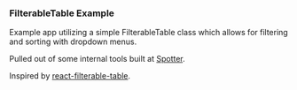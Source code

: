 ### FilterableTable Example

Example app utilizing a simple FilterableTable class which allows for filtering and sorting with dropdown menus.

Pulled out of some internal tools built at [Spotter](https://parkwithspotter.com "Spotter").

Inspired by [react-filterable-table](https://github.com/ianwitherow/react-filterable-table).